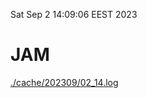 Sat Sep  2 14:09:06 EEST 2023
# JAM
<a href='./cache/202309/02_14.log'>./cache/202309/02_14.log</a>
